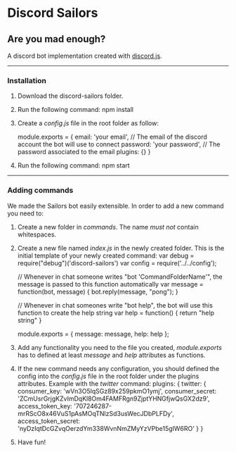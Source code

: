 # Discord Sailors
## Are you mad enough?

A discord bot implementation created with [discord.js](https://github.com/hydrabolt/discord.js/ "discord.js").

---

### Installation

1. Download the discord-sailors folder.
2. Run the following command:
	npm install
3. Create a _config.js_ file in the root folder as follow:

	module.exports = {
		email: 'your email', // The email of the discord account the bot will use to connect
		password: 'your password', // The password associated to the email
		plugins: {}
	}
4. Run the following command:
	npm start

---

### Adding commands

We made the Sailors bot easily extensible. In order to add a new command you need to:
1. Create a new folder in _commands_. The name *must not* contain whitespaces.
2. Create a new file named _index.js_ in the newly created folder. This is the initial template of your newly created command:
	var debug = require("debug")('discord-sailors')
	var config = require('../../config');

	// Whenever in chat someone writes "bot 'CommandFolderName'", the message is passed to this function automatically
	var message = function(bot, message) {
	  bot.reply(message, "pong");
	}

	// Whenever in chat someones write "bot help", the bot will use this function to create the help string
	var help = function() {
		return "help string"
	}

	module.exports = {
		message: message,
		help: help
	};
3. Add any functionality you need to the file you created, _module.exports_ has to defined at least _message_ and _help_ attributes as functions.
4. If the new command needs any configuration, you should defined the config into the _config.js_ file in the root folder under the plugins attributes. Example with the _twitter_ command:
	plugins: {
		twitter: {
			consumer_key: 'wVn3O5lqSGz89x259pkmO1ymj',
			consumer_secret: 'ZCmUsrGrjgKZvImDqKl8Om4FAMFRgn9ZjptYHNGfjwQsGX2dz9',
		  access_token_key: '707246287-mrRScO8x46VuS1pAsMOqTNlzSd3usWecJDbPLFDy',
		  access_token_secret: 'nyDzIqtDcGZvqOerzdYm338WvnNmZMyYzVPbe15gIW6RO'
		}
	}
5. Have fun!
